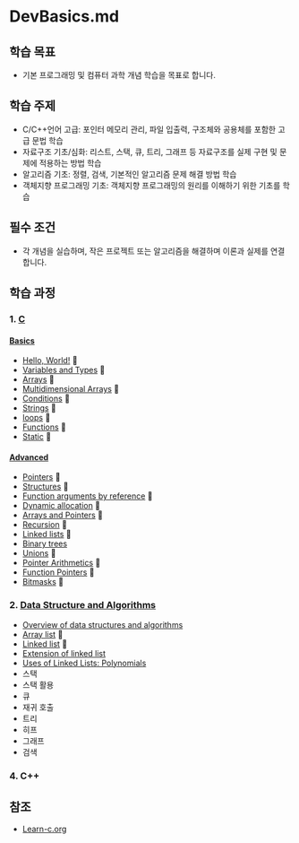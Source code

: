 # DevBasics.md

## 학습 목표
- 기본 프로그래밍 및 컴퓨터 과학 개념 학습을 목표로 합니다.

## 학습 주제
- C/C++언어 고급: 포인터 메모리 관리, 파일 입출력, 구조체와 공용체를 포함한 고급 문법 학습
- 자료구조 기초/심화: 리스트, 스택, 큐, 트리, 그래프 등 자료구조를 실제 구현 및 문제에 적용하는 방법 학습
- 알고리즘 기초: 정렬, 검색, 기본적인 알고리즘 문제 해결 방법 학습
- 객체지향 프로그래밍 기초: 객체지향 프로그래밍의 원리를 이해하기 위한 기초를 학습


## 필수 조건
- 각 개념을 실습하며, 작은 프로젝트 또는 알고리즘을 해결하며 이론과 실제를 연결합니다.

## 학습 과정
### 1. [C](C_Cpp/C)
#### [Basics](C_Cpp/C/Basics)
- [Hello, World!](C_Cpp/C/Basics/1_Hello_C) 📌 
- [Variables and Types](C_Cpp/C/Basics/2_VariablesNTypes_C) 📌 
- [Arrays](C_Cpp/C/Basics/3_Arrays_C) 📌 
- [Multidimensional Arrays](C_Cpp/C/Basics/4_MultidimensionalArrays_C) 📌 
- [Conditions](C_Cpp/C/Basics/5_Conditions_C) 📌 
- [Strings](C_Cpp/C/Basics/6_Strings_C) 📌 
- [loops](C_Cpp/C/Basics/7_Loops_C) 📌 
- [Functions](C_Cpp/C/Basics/8_Functions_C) 📌 
- [Static](C_Cpp/C/Basics/9_Static_C) 📌 
#### [Advanced](C_Cpp/C/Advanced)
- [Pointers](C_Cpp/C/Advanced/1_Pointers_C) 📌 
- [Structures](C_Cpp/C/Advanced/2_Structures_C) 📌 
- [Function arguments by reference](C_Cpp/C/Advanced/3_Function_arguments_by_reference_C) 📌 
- [Dynamic allocation](C_Cpp/C/Advanced/4_Dynamic_allocation_C) 📌 
- [Arrays and Pointers](C_Cpp/C/Advanced/5_ArrayNPointers_C) 📌 
- [Recursion](C_Cpp/C/Advanced/6_Recursion_C) 📌 
- [Linked lists](C_Cpp/C/Advanced/7_LinkedLists_C) 📌 
- [Binary trees](C_Cpp/C/Advanced/8_Binary_trees_C)
- [Unions](C_Cpp/C/Advanced/9_Unions_C) 📌
- [Pointer Arithmetics](C_Cpp/C/Advanced/10_Pointer_Arithmetics_C) 📌
- [Function Pointers](C_Cpp/C/Advanced/11_Function_Pointers_C) 📌
- [Bitmasks](C_Cpp/C/Advanced/12_Bitmasks) 📌

### 2. [Data Structure and Algorithms](Data_Structure_and_Algorithms)
- [Overview of data structures and algorithms](Data_Structure_and_Algorithms\Data_structure_Algorithms.md)
- [Array list](Data_Structure_and_Algorithms\1_ArrayList) 📌
- [Linked list](Data_Structure_and_Algorithms\2_LinkedList) 📌
- [Extension of linked list](Data_Structure_and_Algorithms\3_LinkedList_Expansion)
- [Uses of Linked Lists: Polynomials](Data_Structure_and_Algorithms\4_LinkedList_Polynomial)
- 스택
- 스택 활용
- 큐
- 재귀 호출
- 트리
- 히프
- 그래프
- 검색

### 4. C++

## 참조
* [Learn-c.org](https://www.learn-c.org/)
